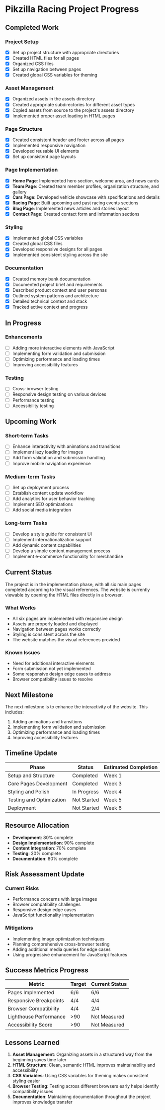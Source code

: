 # Pikzilla Racing Project Progress

## Completed Work

### Project Setup
- [x] Set up project structure with appropriate directories
- [x] Created HTML files for all pages
- [x] Organized CSS files
- [x] Set up navigation between pages
- [x] Created global CSS variables for theming

### Asset Management
- [x] Organized assets in the assets directory
- [x] Created appropriate subdirectories for different asset types
- [x] Copied assets from source to the project's assets directory
- [x] Implemented proper asset loading in HTML pages

### Page Structure
- [x] Created consistent header and footer across all pages
- [x] Implemented responsive navigation
- [x] Developed reusable UI elements
- [x] Set up consistent page layouts

### Page Implementation
- [x] **Home Page**: Implemented hero section, welcome area, and news cards
- [x] **Team Page**: Created team member profiles, organization structure, and gallery
- [x] **Cars Page**: Developed vehicle showcase with specifications and details
- [x] **Racing Page**: Built upcoming and past racing events sections
- [x] **Blog Page**: Implemented news articles and stories layout
- [x] **Contact Page**: Created contact form and information sections

### Styling
- [x] Implemented global CSS variables
- [x] Created global CSS files
- [x] Developed responsive designs for all pages
- [x] Implemented consistent styling across the site

### Documentation
- [x] Created memory bank documentation
- [x] Documented project brief and requirements
- [x] Described product context and user personas
- [x] Outlined system patterns and architecture
- [x] Detailed technical context and stack
- [x] Tracked active context and progress

## In Progress

### Enhancements
- [ ] Adding more interactive elements with JavaScript
- [ ] Implementing form validation and submission
- [ ] Optimizing performance and loading times
- [ ] Improving accessibility features

### Testing
- [ ] Cross-browser testing
- [ ] Responsive design testing on various devices
- [ ] Performance testing
- [ ] Accessibility testing

## Upcoming Work

### Short-term Tasks
- [ ] Enhance interactivity with animations and transitions
- [ ] Implement lazy loading for images
- [ ] Add form validation and submission handling
- [ ] Improve mobile navigation experience

### Medium-term Tasks
- [ ] Set up deployment process
- [ ] Establish content update workflow
- [ ] Add analytics for user behavior tracking
- [ ] Implement SEO optimizations
- [ ] Add social media integration

### Long-term Tasks
- [ ] Develop a style guide for consistent UI
- [ ] Implement internationalization support
- [ ] Add dynamic content capabilities
- [ ] Develop a simple content management process
- [ ] Implement e-commerce functionality for merchandise

## Current Status

The project is in the implementation phase, with all six main pages completed according to the visual references. The website is currently viewable by opening the HTML files directly in a browser.

### What Works
- All six pages are implemented with responsive design
- Assets are properly loaded and displayed
- Navigation between pages works correctly
- Styling is consistent across the site
- The website matches the visual references provided

### Known Issues
- Need for additional interactive elements
- Form submission not yet implemented
- Some responsive design edge cases to address
- Browser compatibility issues to resolve

## Next Milestone

The next milestone is to enhance the interactivity of the website. This includes:

1. Adding animations and transitions
2. Implementing form validation and submission
3. Optimizing performance and loading times
4. Improving accessibility features

## Timeline Update

| Phase | Status | Estimated Completion |
|-------|--------|----------------------|
| Setup and Structure | Completed | Week 1 |
| Core Pages Development | Completed | Week 3 |
| Styling and Polish | In Progress | Week 4 |
| Testing and Optimization | Not Started | Week 5 |
| Deployment | Not Started | Week 6 |

## Resource Allocation

- **Development**: 80% complete
- **Design Implementation**: 90% complete
- **Content Integration**: 70% complete
- **Testing**: 20% complete
- **Documentation**: 80% complete

## Risk Assessment Update

### Current Risks
- Performance concerns with large images
- Browser compatibility challenges
- Responsive design edge cases
- JavaScript functionality implementation

### Mitigations
- Implementing image optimization techniques
- Planning comprehensive cross-browser testing
- Adding additional media queries for edge cases
- Using progressive enhancement for JavaScript features

## Success Metrics Progress

| Metric | Target | Current Status |
|--------|--------|---------------|
| Pages Implemented | 6/6 | 6/6 |
| Responsive Breakpoints | 4/4 | 4/4 |
| Browser Compatibility | 4/4 | 2/4 |
| Lighthouse Performance | >90 | Not Measured |
| Accessibility Score | >90 | Not Measured |

## Lessons Learned

1. **Asset Management**: Organizing assets in a structured way from the beginning saves time later
2. **HTML Structure**: Clean, semantic HTML improves maintainability and accessibility
3. **CSS Variables**: Using CSS variables for theming makes consistent styling easier
4. **Browser Testing**: Testing across different browsers early helps identify compatibility issues
5. **Documentation**: Maintaining documentation throughout the project improves knowledge transfer
